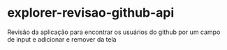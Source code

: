 # explorer-revisao-github-api
 Revisão da aplicação para encontrar os usuários do github por um campo de input e adicionar e remover da tela
